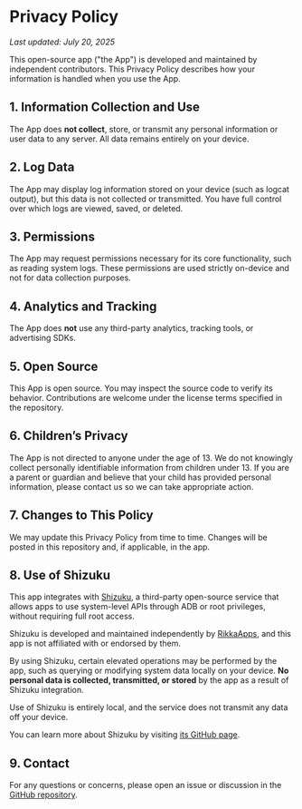 # Privacy Policy

_Last updated: July 20, 2025_

This open-source app ("the App") is developed and maintained by independent contributors. This Privacy Policy describes how your information is handled when you use the App.

## 1. Information Collection and Use

The App does **not collect**, store, or transmit any personal information or user data to any server. All data remains entirely on your device.

## 2. Log Data

The App may display log information stored on your device (such as logcat output), but this data is not collected or transmitted. You have full control over which logs are viewed, saved, or deleted.

## 3. Permissions

The App may request permissions necessary for its core functionality, such as reading system logs. These permissions are used strictly on-device and not for data collection purposes.

## 4. Analytics and Tracking

The App does **not** use any third-party analytics, tracking tools, or advertising SDKs.

## 5. Open Source

This App is open source. You may inspect the source code to verify its behavior. Contributions are welcome under the license terms specified in the repository.

## 6. Children’s Privacy

The App is not directed to anyone under the age of 13. We do not knowingly collect personally identifiable information from children under 13. If you are a parent or guardian and believe that your child has provided personal information, please contact us so we can take appropriate action.

## 7. Changes to This Policy

We may update this Privacy Policy from time to time. Changes will be posted in this repository and, if applicable, in the app.

## 8. Use of Shizuku

This app integrates with [Shizuku](https://github.com/RikkaApps/Shizuku), a third-party open-source service that allows apps to use system-level APIs through ADB or root privileges, without requiring full root access.

Shizuku is developed and maintained independently by [RikkaApps](https://github.com/RikkaApps), and this app is not affiliated with or endorsed by them.

By using Shizuku, certain elevated operations may be performed by the app, such as querying or modifying system data locally on your device. **No personal data is collected, transmitted, or stored** by the app as a result of Shizuku integration.

Use of Shizuku is entirely local, and the service does not transmit any data off your device.

You can learn more about Shizuku by visiting [its GitHub page](https://github.com/RikkaApps/Shizuku).

## 9. Contact

For any questions or concerns, please open an issue or discussion in the [GitHub repository](https://github.com/dgomon/SystemInsight).

